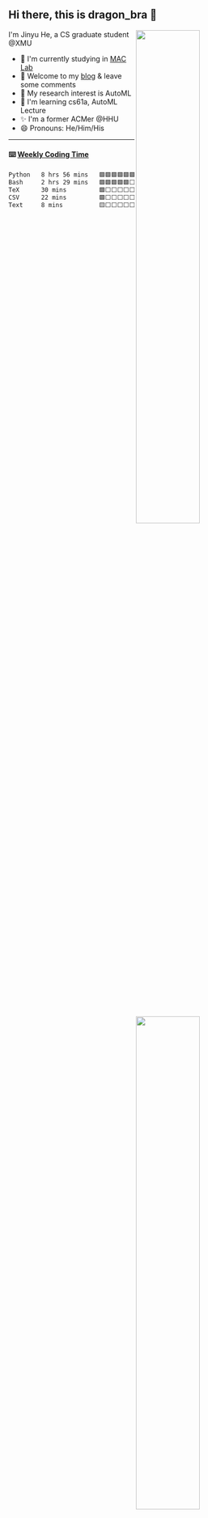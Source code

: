 ## Hi there, this is dragon_bra 👋

[<img align="right" width="50%" src="https://github-readme-stats.vercel.app/api?username=dragonbra&theme=dark&show_icons=true)">](https://metrics.lecoq.io/dragonbra#gh-dark-mode-only)
[<img align="right" width="50%" src="https://github-readme-stats.vercel.app/api?username=dragonbra&theme=vue&show_icons=true)">](https://metrics.lecoq.io/dragonbra#gh-light-mode-only)

I'm Jinyu He, a CS graduate student @XMU

- 📜 I'm currently studying in [MAC Lab](https://mac.xmu.edu.cn/)
- 💬 Welcome to my [blog](https://dragonbra.github.io/) & leave some comments
- 🔭 My research interest is AutoML
- 🌱 I'm learning cs61a, AutoML Lecture
- ✨ I'm a former ACMer @HHU
- 😄 Pronouns: He/Him/His

---
#### ⌨️ [Weekly Coding Time](https://wakatime.com/dashboard)

<!--START_SECTION:waka-->

```txt
Python   8 hrs 56 mins   🟩🟩🟩🟩🟩🟩🟩🟩🟩🟩🟩🟩🟩🟩🟩🟩🟩🟩⬜⬜⬜⬜⬜⬜⬜   71.58 %
Bash     2 hrs 29 mins   🟩🟩🟩🟩🟩⬜⬜⬜⬜⬜⬜⬜⬜⬜⬜⬜⬜⬜⬜⬜⬜⬜⬜⬜⬜   20.03 %
TeX      30 mins         🟩⬜⬜⬜⬜⬜⬜⬜⬜⬜⬜⬜⬜⬜⬜⬜⬜⬜⬜⬜⬜⬜⬜⬜⬜   04.04 %
CSV      22 mins         🟩⬜⬜⬜⬜⬜⬜⬜⬜⬜⬜⬜⬜⬜⬜⬜⬜⬜⬜⬜⬜⬜⬜⬜⬜   03.05 %
Text     8 mins          🟨⬜⬜⬜⬜⬜⬜⬜⬜⬜⬜⬜⬜⬜⬜⬜⬜⬜⬜⬜⬜⬜⬜⬜⬜   01.12 %
```

<!--END_SECTION:waka-->

<!--
**dragonbra/dragonbra** is a  _special_ ✨ repository because its `README.md` (this file) appears on your GitHub profile.

Here are some ideas to get you started:


- 🌱 I’m currently learning ...
- 👯 I’m looking to collaborate on ...
- 🤔 I’m looking for help with ...
- 💬 Ask me about ...
- 📫 How to reach me: ...
- 😄 Pronouns: ...
- ⚡ Fun fact: ...
-->
